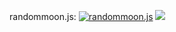 randommoon.js: [![randommoon.js](https://img.shields.io/badge/dynamic/json?label=npm&url=https%3A%2F%2Fraw.githubusercontent.com%2FKiadtisak3000%2Frandommoon.js%2Frefs%2Fheads%2Fmain%2Fpackage.json&query=version&style=flat-square)](https://www.npmjs.com/package/randommoon.js) [![](https://img.shields.io/badge/-github-gray?logo=github&style=flat-square)](https://github.com/Kiadtisak3000/randommoon.js)
